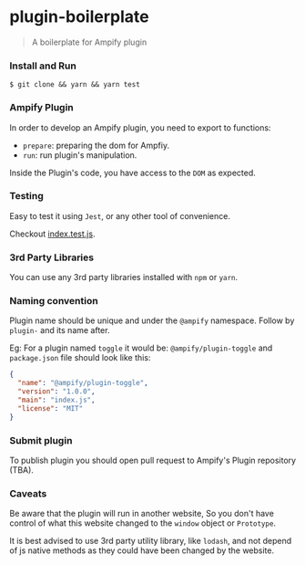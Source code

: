 # plugin-boilerplate

> A boilerplate for Ampify plugin

### Install and Run

```shell script
$ git clone && yarn && yarn test
```

### Ampify Plugin

In order to develop an Ampify plugin,
you need to export to functions:

- `prepare`: preparing the dom for Ampfiy.
- `run`: run plugin's manipulation.

Inside the Plugin's code, you have access to the `DOM` as expected.

### Testing

Easy to test it using `Jest`, or any other tool of convenience.

Checkout [index.test.js](./index.test.js).

### 3rd Party Libraries

You can use any 3rd party libraries installed with `npm` or `yarn`.

### Naming convention

Plugin name should be unique and under the `@ampify` namespace.
Follow by `plugin-` and its name after.

Eg: For a plugin named `toggle` it would be: `@ampify/plugin-toggle`
and `package.json` file should look like this:

```json
{
  "name": "@ampify/plugin-toggle",
  "version": "1.0.0",
  "main": "index.js",
  "license": "MIT"
}
```

### Submit plugin

To publish plugin you should open pull request to Ampify's Plugin repository (TBA).

### Caveats

Be aware that the plugin will run in another website,
So you don't have control of what this website changed to the `window` object or
`Prototype`.

It is best advised to use 3rd party utility library,
like `lodash`, and not depend of js native methods
as they could have been changed by the website.
